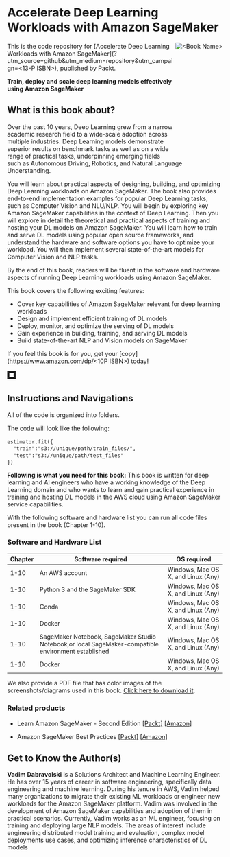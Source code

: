# Accelerate Deep Learning Workloads with Amazon SageMaker

<a href="<Packtpub book link>?utm_source=github&utm_medium=repository&utm_campaign=<13-P ISBN>"><img src="https://static.packt-cdn.com/products/<13-P ISBN>/cover/smaller" alt="<Book Name>" height="256px" align="right"></a>

This is the code repository for [Accelerate Deep Learning Workloads with Amazon SageMaker](<Packtpub book link>?utm_source=github&utm_medium=repository&utm_campaign=<13-P ISBN>), published by Packt.

**Train, deploy and scale deep learning models effectively using Amazon SageMaker**

## What is this book about?
Over the past 10 years, Deep Learning grew from a narrow academic research field to a wide-scale adoption across multiple industries. Deep Learning models demonstrate superior results on benchmark tasks as well as on a wide range of practical tasks, underpinning emerging fields such as Autonomous Driving, Robotics, and Natural Language Understanding.

You will learn about practical aspects of designing, building, and optimizing Deep Learning workloads on Amazon SageMaker. The book also provides end-to-end implementation examples for popular Deep Learning tasks, such as Computer Vision and NLU/NLP. You will begin by exploring key Amazon SageMaker capabilities in the context of Deep Learning. Then you will explore in detail the theoretical and practical aspects of training and hosting your DL models on Amazon SageMaker. You will learn how to train and serve DL models using popular open source frameworks, and understand the hardware and software options you have to optimize your workload. You will then implement several state-of-the-art models for Computer Vision and NLP tasks.

By the end of this book, readers will be fluent in the software and hardware aspects of running Deep Learning workloads using Amazon SageMaker.

This book covers the following exciting features: 
* Cover key capabilities of Amazon SageMaker relevant for deep learning workloads
* Design and implement efficient training of DL models
* Deploy, monitor, and optimize the serving of DL models
* Gain experience in building, training, and serving DL models
* Build state-of-the-art NLP and Vision models on SageMaker

If you feel this book is for you, get your [copy](https://www.amazon.com/dp/<10P ISBN>) today!

<a href="https://www.packtpub.com/?utm_source=github&utm_medium=banner&utm_campaign=GitHubBanner"><img src="https://raw.githubusercontent.com/PacktPublishing/GitHub/master/GitHub.png" alt="https://www.packtpub.com/" border="5" /></a>

## Instructions and Navigations
All of the code is organized into folders.

The code will look like the following:
```
estimator.fit({
  "train":"s3://unique/path/train_files/",
  "test":"s3://unique/path/test_files"
})
```

**Following is what you need for this book:**
This book is written for deep learning and AI engineers who have a working knowledge of the Deep Learning domain and who wants to learn and gain practical experience in training and hosting DL models in the AWS cloud using Amazon SageMaker service capabilities.	

With the following software and hardware list you can run all code files present in the book (Chapter 1-10).

### Software and Hardware List

| Chapter  | Software required                                                                    | OS required                        |
| -------- | -------------------------------------------------------------------------------------| -----------------------------------|
|  		1-10   |   				An AWS account			                                            			  | Windows, Mac OS X, and Linux (Any) |
|  1-10        |   					Python 3 and the SageMaker SDK																        |  Windows, Mac OS X, and Linux (Any)|
|  1-10        |   				Conda																                                    |    Windows, Mac OS X, and Linux (Any)|
|  1-10        |   				Docker                                                                    |  Windows, Mac OS X, and Linux (Any)|
|  1-10        |  SageMaker Notebook, SageMaker Studio Notebook,or local SageMaker-compatible environment established  |Windows, Mac OS X, and Linux (Any)|
|  1-10        |   				Docker                                                                    |      Windows, Mac OS X, and Linux (Any)|                   

We also provide a PDF file that has color images of the screenshots/diagrams used in this book. [Click here to download it](https://packt.link/FXLPc).


### Related products <Other books you may enjoy>
* Learn Amazon SageMaker - Second Edition [[Packt]](https://www.packtpub.com/product/learn-amazon-sagemaker/9781801817950?_ga=2.179427490.76977997.1664775610-1347501151.1654864057) [[Amazon]](https://www.amazon.com/dp/1801817952)

* Amazon SageMaker Best Practices [[Packt]](https://www.packtpub.com/product/amazon-sagemaker-best-practices/9781801070522?_ga=2.182828192.76977997.1664775610-1347501151.1654864057) [[Amazon]](https://www.amazon.com/dp/1801070520)

## Get to Know the Author(s)
**Vadim Dabravolski**  is a Solutions Architect and Machine Learning Engineer. He has over 15 years of career in software engineering, specifically data engineering and machine learning. During his tenure in AWS, Vadim helped many organizations to migrate their existing ML workloads or engineer new workloads for the Amazon SageMaker platform. Vadim was involved in the development of Amazon SageMaker capabilities and adoption of them in practical scenarios.
Currently, Vadim works as an ML engineer, focusing on training and deploying large NLP models. The areas of interest include engineering distributed model training and evaluation, complex model deployments use cases, and optimizing inference characteristics of DL models

